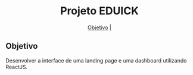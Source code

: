 <!-- titulo -->
<h1 align="center">Projeto EDUICK</h1>

<!-- tabela de conteúdo -->
<p align="center">
 <a href="#objetivo">Objetivo</a> |
</p>

## Objetivo
Desenvolver a interface de uma landing page e uma dashboard utilizando ReactJS.